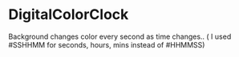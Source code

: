 # DigitalColorClock
Background changes color every second as time changes.. ( I used #SSHHMM for seconds, hours, mins instead of #HHMMSS)
